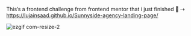
This’s a frontend challenge from frontend mentor that i just finished 🍊
⇢ https://lujainsaad.github.io/Sunnyside-agency-landing-page/



![ezgif com-resize-2](https://user-images.githubusercontent.com/79986157/154857726-539ef52a-0244-41dc-ae5f-5e7854029e67.gif)
